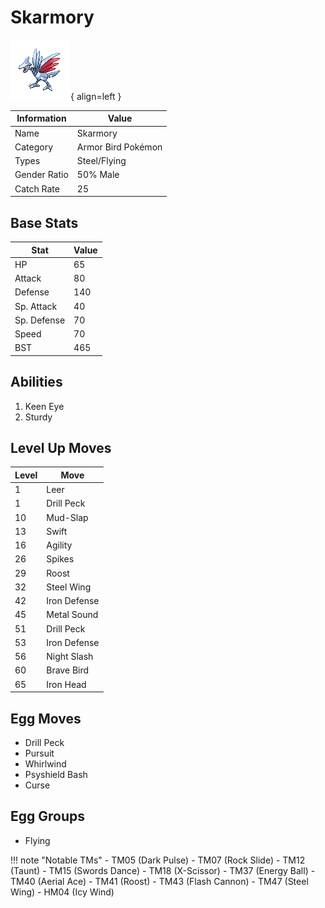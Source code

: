 # Skarmory

![Skarmory](../images/pokemon/227.png){ align=left }

| Information | Value |
|------------|--------|
| Name | Skarmory |
| Category | Armor Bird Pokémon |
| Types | Steel/Flying |
| Gender Ratio | 50% Male |
| Catch Rate | 25 |

## Base Stats

| Stat | Value |
|------|-------|
| HP | 65 |
| Attack | 80 |
| Defense | 140 |
| Sp. Attack | 40 |
| Sp. Defense | 70 |
| Speed | 70 |
| BST | 465 |

## Abilities
1. Keen Eye
2. Sturdy

## Level Up Moves
| Level | Move |
|-------|------|
| 1 | Leer |
| 1 | Drill Peck |
| 10 | Mud-Slap |
| 13 | Swift |
| 16 | Agility |
| 26 | Spikes |
| 29 | Roost |
| 32 | Steel Wing |
| 42 | Iron Defense |
| 45 | Metal Sound |
| 51 | Drill Peck |
| 53 | Iron Defense |
| 56 | Night Slash |
| 60 | Brave Bird |
| 65 | Iron Head |

## Egg Moves
- Drill Peck
- Pursuit
- Whirlwind
- Psyshield Bash
- Curse

## Egg Groups
- Flying

!!! note "Notable TMs"
    - TM05 (Dark Pulse)
    - TM07 (Rock Slide)
    - TM12 (Taunt)
    - TM15 (Swords Dance)
    - TM18 (X-Scissor)
    - TM37 (Energy Ball)
    - TM40 (Aerial Ace)
    - TM41 (Roost)
    - TM43 (Flash Cannon)
    - TM47 (Steel Wing)
    - HM04 (Icy Wind)
